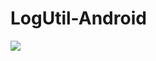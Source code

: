 # LogUtil-Android
[![](https://jitpack.io/v/kipkemei/AndroidLogUtil.svg)](https://jitpack.io/#kipkemei/AndroidLogUtil)

